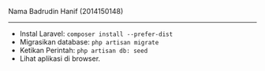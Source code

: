 Nama
Badrudin  Hanif	(2014150148)

----------------------------------------------------------------
- Instal Laravel: `composer install --prefer-dist`
- Migrasikan database: `php artisan migrate`
- Ketikan Perintah: `php artisan db: seed`
- Lihat aplikasi di browser.

